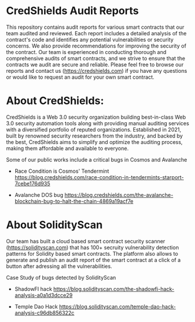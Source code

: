 # CredShields Audit Reports

This repository contains audit reports for various smart contracts that our team audited and reviewed. Each report includes a detailed analysis of the contract's code and identifies any potential vulnerabilities or security concerns. We also provide recommendations for improving the security of the contract. Our team is experienced in conducting thorough and comprehensive audits of smart contracts, and we strive to ensure that the contracts we audit are secure and reliable. Please feel free to browse our reports and contact us (https://credshields.com) if you have any questions or would like to request an audit for your own smart contract.


# About CredShields:

CredShields is a Web 3.0 security organization building best-in-class Web 3.0 security automation tools along with providing manual auditing services with a diversified portfolio of reputed organizations. Established in 2021, built by renowned security researchers from the industry, and backed by the best, CredShields aims to simplify and optimize the auditing process, making them affordable and available to everyone. 

Some of our public works include a critical bugs in Cosmos and Avalanche 

- Race Condition is Cosmos' Tendermint 
https://blog.credshields.com/race-condition-in-tendermints-starport-7cebe176d935

- Avalanche DOS bug
https://blog.credshields.com/the-avalanche-blockchain-bug-to-halt-the-chain-4869a19acf7e


# About SolidityScan
Our team has built a cloud based smart contract security scanner (https://solidityscan.com) that has 100+ secruity vulnerability detection patterns for Solidity based smart contracts. The platform also allows to generate and publish an audit report of the smart contract at a click of a button after adressing all the vulnerabilities. 

Case Study of bugs detected by SolidityScan

- ShadowFI hack
https://blog.solidityscan.com/the-shadowfi-hack-analysis-a0a1d3dcce29

- Temple Dao Hack 
https://blog.solidityscan.com/temple-dao-hack-analysis-c96db856322c







